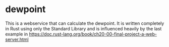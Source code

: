 # dewpoint
This is a webservice that can calculate the dewpoint.
It is written completely in Rust using only the Standard Library and is influenced heavily by the last example in https://doc.rust-lang.org/book/ch20-00-final-project-a-web-server.html
